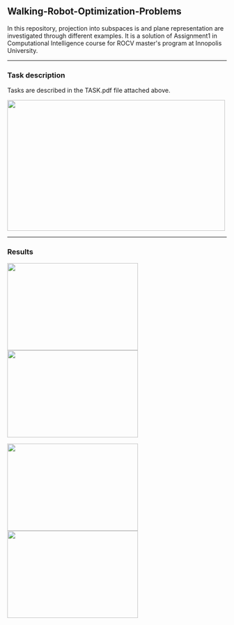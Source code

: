 ## Walking-Robot-Optimization-Problems
In this repository, projection into subspaces is and  plane representation are investigated through different examples. It is a solution of Assignment1 in Computational Intelligence course for ROCV master's program at Innopolis University.

---
### Task description
Tasks are described in the TASK.pdf file attached above.  

<img src="https://user-images.githubusercontent.com/90580636/168137945-081150c4-a064-4887-a147-97a279e64bc1.png" width="500" height="300" />



---
### Results
<p float="left">
  <img src="https://user-images.githubusercontent.com/90580636/168076206-83792ca3-b8e0-48fa-8e19-f209cafcd7a8.png" width="300" height="200" />
  <img src="https://user-images.githubusercontent.com/90580636/168076668-fb10b23e-d7fb-4e15-a7c4-07d710cb389d.png" width="300" height="200" />
</p>
<p float="left">
  <img src="https://user-images.githubusercontent.com/90580636/168133797-75bdb684-ca9c-48de-9fa2-8cb5fa85eeec.png" width="300" height="200" />
  <img src="https://user-images.githubusercontent.com/90580636/168134910-4ac6bd8b-7547-4ee0-b693-b786e4858670.png" width="300" height="200" />
</p>




